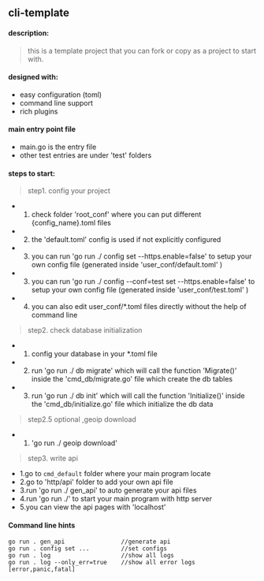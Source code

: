 ## cli-template

#### description: 
> this is a template project that you can fork or copy as a project to start with.


#### designed with:
- easy configuration (toml)
- command line support
- rich plugins


#### main entry point file
- main.go is the entry file
- other test entries are under 'test' folders


#### steps to start:

> step1. config your project 
- 1. check folder 'root_conf' where you can put different {config_name}.toml files
- 2. the 'default.toml' config is used if not explicitly configured 
- 3. you can run 'go run ./ config set --https.enable=false' to setup your own config file (generated inside 'user_conf/default.toml' )
- 3. you can run 'go run ./ config --conf=test set --https.enable=false' to setup your own config file (generated inside 'user_conf/test.toml' )
- 4. you can also edit user_conf/*.toml files directly without the help of command line

> step2. check database initialization 
- 1. config your database in your *.toml file
- 2. run 'go run ./ db migrate' which will call the function 'Migrate()' inside the 'cmd_db/migrate.go' file which create the db tables
- 3. run 'go run ./ db init' which will call the function 'Initialize()' inside the 'cmd_db/initialize.go' file which initialize the db data

>step2.5 optional ,geoip download
- 1. 'go run ./ geoip download'

> step3. write api
- 1.go to `cmd_default` folder where your main program locate
- 2.go to 'http/api' folder to add your own api file
- 3.run 'go run ./ gen_api' to auto generate your api files
- 4.run 'go run ./' to start your main program with http server 
- 5.you can view the api pages with 'localhost'


#### Command line hints
```
go run . gen_api                //generate api
go run . config set ...         //set configs
go run . log                    //show all logs
go run . log --only_err=true    //show all error logs [error,panic,fatal]

```